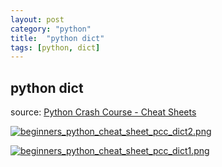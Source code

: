 ```yaml
---
layout: post
category: "python"
title:  "python dict"
tags: [python, dict]
---
```


## python dict

source: [Python Crash Course - Cheat Sheets](https://ehmatthes.github.io/pcc/cheatsheets/README.html)

[![beginners_python_cheat_sheet_pcc_dict2.png](https://i.loli.net/2018/04/29/5ae4a6d0e0a10.png)](https://i.loli.net/2018/04/29/5ae4a6d0e0a10.png)

[![beginners_python_cheat_sheet_pcc_dict1.png](https://i.loli.net/2018/04/29/5ae4a6d10475f.png)](https://i.loli.net/2018/04/29/5ae4a6d10475f.png)
